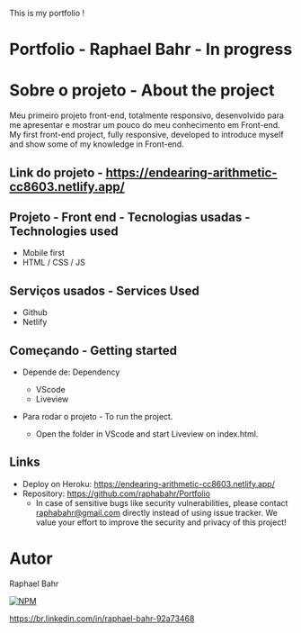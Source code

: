 This is my portfolio !

# Portfolio - Raphael Bahr - In progress

# Sobre o projeto - About the project
Meu primeiro projeto front-end, totalmente responsivo,  desenvolvido para me apresentar e mostrar um pouco do meu conhecimento em Front-end.
<br>
My first front-end project, fully responsive, developed to introduce myself and show some of my knowledge in Front-end.
 
Link do projeto - https://endearing-arithmetic-cc8603.netlify.app/
-----------------------------

## Projeto - Front end - Tecnologias usadas - Technologies used
- Mobile first
- HTML / CSS / JS  

## Serviços usados - Services Used

* Github
* Netlify

## Começando - Getting started

* Depende de: Dependency
  - VScode  
  - Liveview
  
* Para rodar o projeto - To run the project.
  - Open the folder in VScode and start Liveview on index.html. 

## Links
  - Deploy on Heroku: https://endearing-arithmetic-cc8603.netlify.app/
  - Repository: https://github.com/raphabahr/Portfolio
    - In case of sensitive bugs like security vulnerabilities, please contact
      raphabahr@gmail.com directly instead of using issue tracker. We value your effort
      to improve the security and privacy of this project!

# Autor
Raphael Bahr

[![NPM](https://img.shields.io/npm/l/react)](https://github.com/raphabahr/Portfolio/blob/main/LICENCE) 

https://br.linkedin.com/in/raphael-bahr-92a73468


